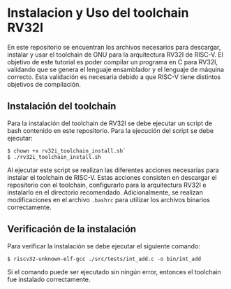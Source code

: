 # Instalacion y Uso del toolchain RV32I
En este repositorio se encuentran los archivos necesarios para descargar, instalar y usar el toolchain de GNU para la arquitectura RV32I de RISC-V. El objetivo de este tutorial es poder compilar un programa en C para RV32I, validando que se genera el lenguaje ensamblador y el lenguaje de máquina correcto. Esta validación es necesaria debido a que RISC-V tiene distintos objetivos de compilación.

## Instalación del toolchain
Para la instalación del toolchain de RV32I se debe ejecutar un script de bash contenido en este repositorio. Para la ejecución del script se debe ejecutar:

~~~~
$ chown +x rv32i_toolchain_install.sh`
$ ./rv32i_toolchain_install.sh
~~~~

Al ejecutar este script se realizan las diferentes acciones necesarias para instalar el toolchain de RISC-V. Estas acciones consisten en descargar el repositorio con el toolchain, configurarlo para la arquitectura RV32I e instalarlo en el directorio recomendado. Adicionalmente, se realizan modificaciones en el archivo ```.bashrc``` para utilizar los archivos binarios correctamente.

## Verificación de la instalación

Para verificar la instalación se debe ejecutar el siguiente comando:

~~~~
$ riscv32-unknown-elf-gcc ./src/tests/int_add.c -o bin/int_add
~~~~

Si el comando puede ser ejecutado sin ningún error, entonces el toolchain fue instalado correctamente.
